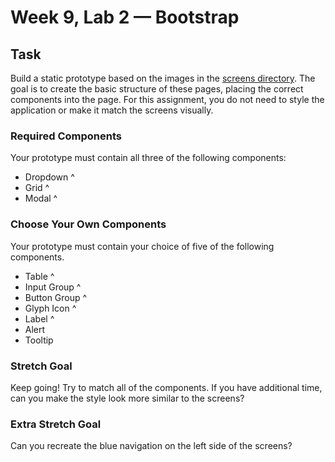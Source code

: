 # Week 9, Lab 2 — Bootstrap

## Task

Build a static prototype based on the images in the [screens directory](./screens).
The goal is to create the basic structure of these pages, placing the correct
components into the page. For this assignment, you do not need to style the
application or make it match the screens visually.

### Required Components

Your prototype must contain all three of the following components:

- Dropdown ^
- Grid ^
- Modal ^

### Choose Your Own Components

Your prototype must contain your choice of five of the following components.

- Table ^
- Input Group ^
- Button Group ^
- Glyph Icon ^
- Label ^
- Alert
- Tooltip

### Stretch Goal

Keep going! Try to match all of the components. If you have additional time, can
you make the style look more similar to the screens?

### Extra Stretch Goal

Can you recreate the blue navigation on the left side of the screens?
